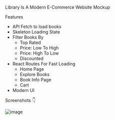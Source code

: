 Library Is A Modern E-Commerce Website Mockup

Features
- API Fetch to load books
- Skeleton Loading State
- Filter Books By
    - Top Rated
    - Price: Low To High 
    - Price: High To Low
    - Discounted
- React Routes For Fast Loading
  - Home Page
  - Explore Books
  - Book Info Page
  - Cart
- Modern UI

Screenshots 👇

![image](https://user-images.githubusercontent.com/87284530/204155171-f38084f8-7cd8-49dc-8b1a-d9dde1c3f1b4.png)
